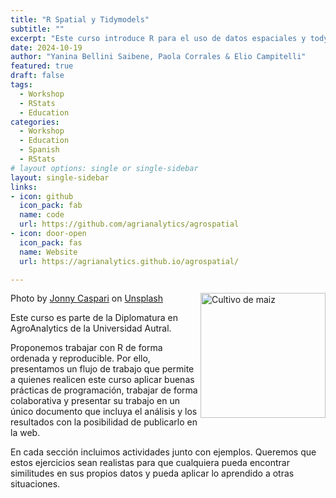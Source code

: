```yaml
---
title: "R Spatial y Tidymodels"
subtitle: ""
excerpt: "Este curso introduce R para el uso de datos espaciales y todymodels"
date: 2024-10-19
author: "Yanina Bellini Saibene, Paola Corrales & Elio Campitelli"
featured: true
draft: false
tags:
  - Workshop
  - RStats
  - Education
categories:
  - Workshop
  - Education
  - Spanish
  - RStats
# layout options: single or single-sidebar
layout: single-sidebar
links:
- icon: github
  icon_pack: fab
  name: code
  url: https://github.com/agrianalytics/agrospatial
- icon: door-open
  icon_pack: fas
  name: Website
  url: https://agrianalytics.github.io/agrospatial/

---
```


<img src='featured.png' align="right" height="200" alt='Cultivo de maiz'/>

Photo by <a href="https://unsplash.com/@jonnysplsh?utm_content=creditCopyText&utm_medium=referral&utm_source=unsplash">Jonny Caspari</a> on <a href="https://unsplash.com/photos/green-wheat-field-Ox4krGBQn2U?utm_content=creditCopyText&utm_medium=referral&utm_source=unsplash">Unsplash</a>
  
  
Este curso es parte de la Diplomatura en AgroAnalytics de la Universidad Autral.

Proponemos trabajar con R de forma ordenada y reproducible. Por ello, presentamos un flujo de trabajo que permite a quienes realicen este curso aplicar buenas prácticas de programación, trabajar de forma colaborativa y presentar su trabajo en un único documento que incluya el análisis y los resultados con la posibilidad de publicarlo en la web.

En cada sección incluimos actividades junto con ejemplos. Queremos que estos ejercicios sean realistas para que cualquiera pueda encontrar similitudes en sus propios datos y pueda aplicar lo aprendido a otras situaciones.
